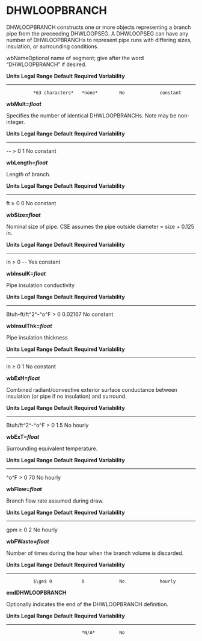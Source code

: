 # DHWLOOPBRANCH

DHWLOOPBRANCH constructs one or more objects representing a branch pipe from the preceeding DHWLOOPSEG. A DHWLOOPSEG can have any number of DHWLOOPBRANCHs to represent pipe runs with differing sizes, insulation, or surrounding conditions.

wbNameOptional name of segment; give after the word “DHWLOOPBRANCH” if desired.

  **Units**   **Legal Range**   **Default**   **Required**   **Variability**
  ----------- ----------------- ------------- -------------- -----------------
              *63 characters*   *none*        No             constant

**wbMult=*float***

Specifies the number of identical DHWLOOPBRANCHs. Note may be non-integer.

  **Units**   **Legal Range**   **Default**   **Required**   **Variability**
  ----------- ----------------- ------------- -------------- -----------------
  --          $>$ 0             1             No             constant

**wbLength=*float***

Length of branch.

  **Units**   **Legal Range**   **Default**   **Required**   **Variability**
  ----------- ----------------- ------------- -------------- -----------------
  ft          $\ge$ 0           0             No             constant

**wbSize=*float***

Nominal size of pipe. CSE assumes the pipe outside diameter = size + 0.125 in.

  **Units**   **Legal Range**   **Default**   **Required**   **Variability**
  ----------- ----------------- ------------- -------------- -----------------
  in          $>$ 0             --            Yes            constant

**wbInsulK=*float***

Pipe insulation conductivity

  **Units**          **Legal Range**   **Default**   **Required**   **Variability**
  ------------------ ----------------- ------------- -------------- -----------------
  Btuh-ft/ft^2^-^o^F   $>$ 0             0.02167       No             constant

**wbInsulThk=*float***

Pipe insulation thickness

  **Units**   **Legal Range**   **Default**   **Required**   **Variability**
  ----------- ----------------- ------------- -------------- -----------------
  in          $\ge$ 0           1             No             constant

**wbExH=*float***

Combined radiant/convective exterior surface conductance between insulation (or pipe if no insulation) and surround.

  **Units**       **Legal Range**   **Default**   **Required**   **Variability**
  --------------- ----------------- ------------- -------------- -----------------
  Btuh/ft^2^-^o^F   $>$ 0             1.5           No             hourly

**wbExT=*float***

Surrounding equivalent temperature.

  **Units**   **Legal Range**   **Default**   **Required**   **Variability**
  ----------- ----------------- ------------- -------------- -----------------
  ^o^F          $>$ 0             70            No             hourly

**wbFlow=*float***

Branch flow rate assumed during draw.

  **Units**   **Legal Range**   **Default**   **Required**   **Variability**
  ----------- ----------------- ------------- -------------- -----------------
  gpm         $\ge$ 0           2             No             hourly

**wbFWaste=*float***

Number of times during the hour when the branch volume is discarded.

  **Units**   **Legal Range**   **Default**   **Required**   **Variability**
  ----------- ----------------- ------------- -------------- -----------------
              $\ge$ 0           0             No             hourly

**endDHWLOOPBRANCH**

Optionally indicates the end of the DHWLOOPBRANCH definition.

  **Units**   **Legal Range**   **Default**   **Required**   **Variability**
  ----------- ----------------- ------------- -------------- -----------------
                                *N/A*         No             
